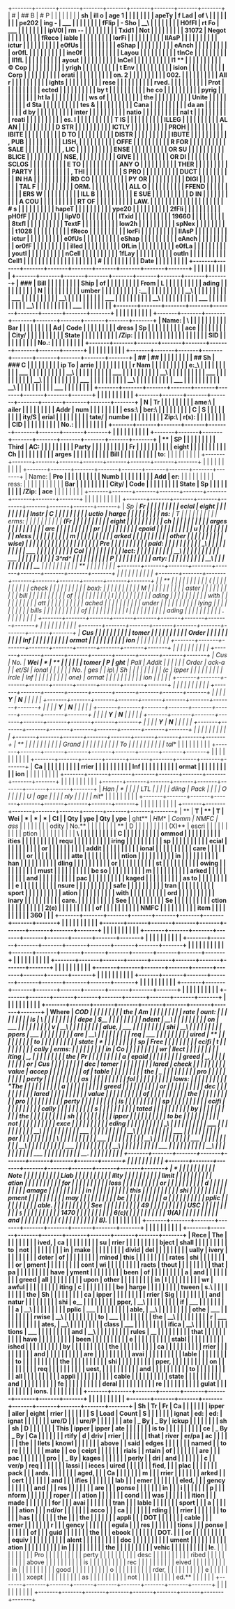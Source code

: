 +-------+-------+-------+-------+-------+-------+-------+-------+-------+
| #     | ## B  | # P   |       |       |       |       |       |       |
|  **sh | ill o | age 1 |       |       |       |       |       |       |
| apeTy | f Lad |  of \ |       |       |       |       |       |       |
| pe202 | ing - | _\_\_ |       |       |       |       |       |       |
| fFlip | - Sho | \_\_\ |       |       |       |       |       |       |
| H0fFl | rt Fo | _\_\_ |       |       |       |       |       |       |
| ipV0l | rm -- |       |       |       |       |       |       |       |
| Txid1 |  Not  |       |       |       |       |       |       |       |
| 31072 | Negot |       |       |       |       |       |       |       |
| fReco | iable |       |       |       |       |       |       |       |
| lorFi |       |       |       |       |       |       |       |       |
| llAsP |       |       |       |       |       |       |       |       |
| ictur |       |       |       |       |       |       |       |       |
| e0fUs |       |       |       |       |       |       |       |       |
| eShap |       |       |       |       |       |       |       |       |
| eAnch |       |       |       |       |       |       |       |       |
| or0fL |       |       |       |       |       |       |       |       |
| ine0f |       |       |       |       |       |       |       |       |
| Layou |       |       |       |       |       |       |       |       |
| tInCe |       |       |       |       |       |       |       |       |
| ll1fL |       |       |       |       |       |       |       |       |
| ayout |       |       |       |       |       |       |       |       |
| InCel |       |       |       |       |       |       |       |       |
| l1 ** |       |       |       |       |       |       |       |       |
| © Cop |       |       |       |       |       |       |       |       |
| yrigh |       |       |       |       |       |       |       |       |
| t Env |       |       |       |       |       |       |       |       |
| ision |       |       |       |       |       |       |       |       |
|  Corp |       |       |       |       |       |       |       |       |
| orati |       |       |       |       |       |       |       |       |
| on. 2 |       |       |       |       |       |       |       |       |
| 002.  |       |       |       |       |       |       |       |       |
| All r |       |       |       |       |       |       |       |       |
| ights |       |       |       |       |       |       |       |       |
|  rese |       |       |       |       |       |       |       |       |
| rved. |       |       |       |       |       |       |       |       |
|  Prot |       |       |       |       |       |       |       |       |
| ected |       |       |       |       |       |       |       |       |
|  by t |       |       |       |       |       |       |       |       |
| he co |       |       |       |       |       |       |       |       |
| pyrig |       |       |       |       |       |       |       |       |
| ht la |       |       |       |       |       |       |       |       |
| ws of |       |       |       |       |       |       |       |       |
|  the  |       |       |       |       |       |       |       |       |
| Unite |       |       |       |       |       |       |       |       |
| d Sta |       |       |       |       |       |       |       |       |
| tes & |       |       |       |       |       |       |       |       |
|  Cana |       |       |       |       |       |       |       |       |
| da an |       |       |       |       |       |       |       |       |
| d by  |       |       |       |       |       |       |       |       |
| inter |       |       |       |       |       |       |       |       |
| natio |       |       |       |       |       |       |       |       |
| nal t |       |       |       |       |       |       |       |       |
| reati |       |       |       |       |       |       |       |       |
| es. I |       |       |       |       |       |       |       |       |
| T IS  |       |       |       |       |       |       |       |       |
| ILLEG |       |       |       |       |       |       |       |       |
| AL AN |       |       |       |       |       |       |       |       |
| D STR |       |       |       |       |       |       |       |       |
| ICTLY |       |       |       |       |       |       |       |       |
|  PROH |       |       |       |       |       |       |       |       |
| IBITE |       |       |       |       |       |       |       |       |
| D TO  |       |       |       |       |       |       |       |       |
| DISTR |       |       |       |       |       |       |       |       |
| IBUTE |       |       |       |       |       |       |       |       |
| , PUB |       |       |       |       |       |       |       |       |
| LISH, |       |       |       |       |       |       |       |       |
|  OFFE |       |       |       |       |       |       |       |       |
| R FOR |       |       |       |       |       |       |       |       |
|  SALE |       |       |       |       |       |       |       |       |
| , LIC |       |       |       |       |       |       |       |       |
| ENSE  |       |       |       |       |       |       |       |       |
| OR SU |       |       |       |       |       |       |       |       |
| BLICE |       |       |       |       |       |       |       |       |
| NSE,  |       |       |       |       |       |       |       |       |
| GIVE  |       |       |       |       |       |       |       |       |
| OR DI |       |       |       |       |       |       |       |       |
| SCLOS |       |       |       |       |       |       |       |       |
| E TO  |       |       |       |       |       |       |       |       |
| ANY O |       |       |       |       |       |       |       |       |
| THER  |       |       |       |       |       |       |       |       |
| PARTY |       |       |       |       |       |       |       |       |
| , THI |       |       |       |       |       |       |       |       |
| S PRO |       |       |       |       |       |       |       |       |
| DUCT  |       |       |       |       |       |       |       |       |
| IN HA |       |       |       |       |       |       |       |       |
| RD CO |       |       |       |       |       |       |       |       |
| PY OR |       |       |       |       |       |       |       |       |
|  DIGI |       |       |       |       |       |       |       |       |
| TAL F |       |       |       |       |       |       |       |       |
| ORM.  |       |       |       |       |       |       |       |       |
| ALL O |       |       |       |       |       |       |       |       |
| FFEND |       |       |       |       |       |       |       |       |
| ERS W |       |       |       |       |       |       |       |       |
| ILL B |       |       |       |       |       |       |       |       |
| E SUE |       |       |       |       |       |       |       |       |
| D IN  |       |       |       |       |       |       |       |       |
| A COU |       |       |       |       |       |       |       |       |
| RT OF |       |       |       |       |       |       |       |       |
|  LAW. |       |       |       |       |       |       |       |       |
|       |       |       |       |       |       |       |       |       |
| # s   |       |       |       |       |       |       |       |       |
| hapeT |       |       |       |       |       |       |       |       |
| ype20 |       |       |       |       |       |       |       |       |
| 2fFli |       |       |       |       |       |       |       |       |
| pH0fF |       |       |       |       |       |       |       |       |
| lipV0 |       |       |       |       |       |       |       |       |
| lTxid |       |       |       |       |       |       |       |       |
| 19660 |       |       |       |       |       |       |       |       |
| 8txfl |       |       |       |       |       |       |       |       |
| TextF |       |       |       |       |       |       |       |       |
| low2h |       |       |       |       |       |       |       |       |
| spNex |       |       |       |       |       |       |       |       |
| t1028 |       |       |       |       |       |       |       |       |
| fReco |       |       |       |       |       |       |       |       |
| lorFi |       |       |       |       |       |       |       |       |
| llAsP |       |       |       |       |       |       |       |       |
| ictur |       |       |       |       |       |       |       |       |
| e0fUs |       |       |       |       |       |       |       |       |
| eShap |       |       |       |       |       |       |       |       |
| eAnch |       |       |       |       |       |       |       |       |
| or0fF |       |       |       |       |       |       |       |       |
| illed |       |       |       |       |       |       |       |       |
| 0fLin |       |       |       |       |       |       |       |       |
| e0fLa |       |       |       |       |       |       |       |       |
| youtI |       |       |       |       |       |       |       |       |
| nCell |       |       |       |       |       |       |       |       |
| 1fLay |       |       |       |       |       |       |       |       |
| outIn |       |       |       |       |       |       |       |       |
| Cell1 |       |       |       |       |       |       |       |       |
|       |       |       |       |       |       |       |       |       |
| #     |       |       |       |       |       |       |       |       |
|  Date |       |       |       |       |       |       |       |       |
+-------+-------+-------+-------+-------+-------+-------+-------+-------+
|       |       |       |       |       |       |       |       |       |
+-------+-------+-------+-------+-------+-------+-------+-------+-------+
| ###   | Bill  |       |       |       |       |       |       |       |
|  Ship | of    |       |       |       |       |       |       |       |
|  From | L     |       |       |       |       |       |       |       |
|       | ading |       |       |       |       |       |       |       |
|       | N     |       |       |       |       |       |       |       |
|       | umber |       |       |       |       |       |       |       |
|       | :\_\_ |       |       |       |       |       |       |       |
|       | \_\_\ |       |       |       |       |       |       |       |
|       | _\_\_ |       |       |       |       |       |       |       |
|       | \_\_\ |       |       |       |       |       |       |       |
|       | _\_\_ |       |       |       |       |       |       |       |
|       | \_\_\ |       |       |       |       |       |       |       |
|       | _\_\_ |       |       |       |       |       |       |       |
|       | \_\_\ |       |       |       |       |       |       |       |
|       | _\_\_ |       |       |       |       |       |       |       |
+-------+-------+-------+-------+-------+-------+-------+-------+-------+
|       |       |       |       |       |       |       |       |       |
+-------+-------+-------+-------+-------+-------+-------+-------+-------+
| Name: | \     |       |       |       |       |       |       |       |
|       | **Bar |       |       |       |       |       |       |       |
| Ad    | Code  |       |       |       |       |       |       |       |
| dress | Sp    |       |       |       |       |       |       |       |
|       | ace** |       |       |       |       |       |       |       |
| City/ |       |       |       |       |       |       |       |       |
| State |       |       |       |       |       |       |       |       |
| /Zip: |       |       |       |       |       |       |       |       |
|       |       |       |       |       |       |       |       |       |
| SID   |       |       |       |       |       |       |       |       |
| No.:  |       |       |       |       |       |       |       |       |
+-------+-------+-------+-------+-------+-------+-------+-------+-------+
|       |       |       |       |       |       |       |       |       |
+-------+-------+-------+-------+-------+-------+-------+-------+-------+
| ##    | ##    |       |       |       |       |       |       |       |
| ## Sh | ### C |       |       |       |       |       |       |       |
| ip To | arrie |       |       |       |       |       |       |       |
|       | r Nam |       |       |       |       |       |       |       |
|       | e:\_\ |       |       |       |       |       |       |       |
|       | _\_\_ |       |       |       |       |       |       |       |
|       | \_\_\ |       |       |       |       |       |       |       |
|       | _\_\_ |       |       |       |       |       |       |       |
|       | \_\_\ |       |       |       |       |       |       |       |
|       | _\_\_ |       |       |       |       |       |       |       |
|       | \_\_\ |       |       |       |       |       |       |       |
|       | _\_\_ |       |       |       |       |       |       |       |
|       | \_\_\ |       |       |       |       |       |       |       |
|       | _\_\_ |       |       |       |       |       |       |       |
|       | \_\_\ |       |       |       |       |       |       |       |
|       | _\_\_ |       |       |       |       |       |       |       |
+-------+-------+-------+-------+-------+-------+-------+-------+-------+
|       |       |       |       |       |       |       |       |       |
+-------+-------+-------+-------+-------+-------+-------+-------+-------+
| N     | Tr    |       |       |       |       |       |       |       |
| ame:\ | ailer |       |       |       |       |       |       |       |
| Addr  | num   |       |       |       |       |       |       |       |
| ess:\ | ber:\ |       |       |       |       |       |       |       |
| C     | S     |       |       |       |       |       |       |       |
| ity/S | erial |       |       |       |       |       |       |       |
| tate/ | numbe |       |       |       |       |       |       |       |
| Zip:\ | r(s): |       |       |       |       |       |       |       |
| CID   |       |       |       |       |       |       |       |       |
| No.:  |       |       |       |       |       |       |       |       |
+-------+-------+-------+-------+-------+-------+-------+-------+-------+
|       |       |       |       |       |       |       |       |       |
+-------+-------+-------+-------+-------+-------+-------+-------+-------+
| **    | **SP  |       |       |       |       |       |       |       |
| Third | AC:** |       |       |       |       |       |       |       |
| Party |       |       |       |       |       |       |       |       |
| Fr    |       |       |       |       |       |       |       |       |
| eight |       |       |       |       |       |       |       |       |
| Ch    |       |       |       |       |       |       |       |       |
| arges |       |       |       |       |       |       |       |       |
| Bill  |       |       |       |       |       |       |       |       |
| to:** |       |       |       |       |       |       |       |       |
+-------+-------+-------+-------+-------+-------+-------+-------+-------+
|       |       |       |       |       |       |       |       |       |
+-------+-------+-------+-------+-------+-------+-------+-------+-------+
| Name: | **Pro |       |       |       |       |       |       |       |
|       | Numb  |       |       |       |       |       |       |       |
| Add   | er:** |       |       |       |       |       |       |       |
| ress: |       |       |       |       |       |       |       |       |
|       | **Bar |       |       |       |       |       |       |       |
| City/ | Code  |       |       |       |       |       |       |       |
| State | Sp    |       |       |       |       |       |       |       |
| /Zip: | ace** |       |       |       |       |       |       |       |
+-------+-------+-------+-------+-------+-------+-------+-------+-------+
|       |       |       |       |       |       |       |       |       |
+-------+-------+-------+-------+-------+-------+-------+-------+-------+
| **Sp  | **Fr  |       |       |       |       |       |       |       |
| ecial | eight |       |       |       |       |       |       |       |
| Instr | C     |       |       |       |       |       |       |       |
| uctio | harge |       |       |       |       |       |       |       |
| ns:** | T     |       |       |       |       |       |       |       |
|       | erms: |       |       |       |       |       |       |       |
|       | **(Fr |       |       |       |       |       |       |       |
|       | eight |       |       |       |       |       |       |       |
|       | ch    |       |       |       |       |       |       |       |
|       | arges |       |       |       |       |       |       |       |
|       | are   |       |       |       |       |       |       |       |
|       | pr    |       |       |       |       |       |       |       |
|       | epaid |       |       |       |       |       |       |       |
|       | u     |       |       |       |       |       |       |       |
|       | nless |       |       |       |       |       |       |       |
|       | m     |       |       |       |       |       |       |       |
|       | arked |       |       |       |       |       |       |       |
|       | other |       |       |       |       |       |       |       |
|       | wise) |       |       |       |       |       |       |       |
|       |       |       |       |       |       |       |       |       |
|       | Pre   |       |       |       |       |       |       |       |
|       | paid: |       |       |       |       |       |       |       |
|       | \_\   |       |       |       |       |       |       |       |
|       | _\_\_ |       |       |       |       |       |       |       |
|       | Col   |       |       |       |       |       |       |       |
|       | lect: |       |       |       |       |       |       |       |
|       | \_\_\ |       |       |       |       |       |       |       |
|       | _\_\_ |       |       |       |       |       |       |       |
|       | 3^rd^ |       |       |       |       |       |       |       |
|       | P     |       |       |       |       |       |       |       |
|       | arty: |       |       |       |       |       |       |       |
|       | \_\_\ |       |       |       |       |       |       |       |
|       | _\_** |       |       |       |       |       |       |       |
|       | **    |       |       |       |       |       |       |       |
+-------+-------+-------+-------+-------+-------+-------+-------+-------+
|       |       |       |       |       |       |       |       |       |
+-------+-------+-------+-------+-------+-------+-------+-------+-------+
|       | **    |       |       |       |       |       |       |       |
|       | (     |       |       |       |       |       |       |       |
|       | check |       |       |       |       |       |       |       |
|       | box): |       |       |       |       |       |       |       |
|       | **M   |       |       |       |       |       |       |       |
|       | aster |       |       |       |       |       |       |       |
|       | bill  |       |       |       |       |       |       |       |
|       | of    |       |       |       |       |       |       |       |
|       | l     |       |       |       |       |       |       |       |
|       | ading |       |       |       |       |       |       |       |
|       | with  |       |       |       |       |       |       |       |
|       | att   |       |       |       |       |       |       |       |
|       | ached |       |       |       |       |       |       |       |
|       | under |       |       |       |       |       |       |       |
|       | lying |       |       |       |       |       |       |       |
|       | bills |       |       |       |       |       |       |       |
|       | of    |       |       |       |       |       |       |       |
|       | l     |       |       |       |       |       |       |       |
|       | ading |       |       |       |       |       |       |       |
|       | **.** |       |       |       |       |       |       |       |
+-------+-------+-------+-------+-------+-------+-------+-------+-------+
|       |       |       |       |       |       |       |       |       |
+-------+-------+-------+-------+-------+-------+-------+-------+-------+
| **Cus |       |       |       |       |       |       |       |       |
| tomer |       |       |       |       |       |       |       |       |
| Order |       |       |       |       |       |       |       |       |
| Inf   |       |       |       |       |       |       |       |       |
| ormat |       |       |       |       |       |       |       |       |
| ion** |       |       |       |       |       |       |       |       |
+-------+-------+-------+-------+-------+-------+-------+-------+-------+
|       |       |       |       |       |       |       |       |       |
+-------+-------+-------+-------+-------+-------+-------+-------+-------+
| **Cus | **No. | **Wei | *     | **    |       |       |       |       |
| tomer | P     | ght** | *Pall | Addit |       |       |       |       |
| Order | ack-a |       | et/Sl | ional |       |       |       |       |
| No.** | ges** |       | ip**\ | Sh    |       |       |       |       |
|       |       |       | (c    | ipper |       |       |       |       |
|       |       |       | ircle | Inf   |       |       |       |       |
|       |       |       | one)  | ormat |       |       |       |       |
|       |       |       |       | ion** |       |       |       |       |
+-------+-------+-------+-------+-------+-------+-------+-------+-------+
|       |       |       |       |       |       |       |       |       |
+-------+-------+-------+-------+-------+-------+-------+-------+-------+
|       |       |       | **Y** | **N** |       |       |       |       |
+-------+-------+-------+-------+-------+-------+-------+-------+-------+
|       |       |       | **Y** | **N** |       |       |       |       |
+-------+-------+-------+-------+-------+-------+-------+-------+-------+
|       |       |       | **Y** | **N** |       |       |       |       |
+-------+-------+-------+-------+-------+-------+-------+-------+-------+
|       |       |       | **Y** | **N** |       |       |       |       |
+-------+-------+-------+-------+-------+-------+-------+-------+-------+
|       |       |       |       |       |       |       |       |       |
+-------+-------+-------+-------+-------+-------+-------+-------+-------+
| **    |       |       |       |       |       |       |       |       |
| Grand |       |       |       |       |       |       |       |       |
| To    |       |       |       |       |       |       |       |       |
| tal** |       |       |       |       |       |       |       |       |
+-------+-------+-------+-------+-------+-------+-------+-------+-------+
|       |       |       |       |       |       |       |       |       |
+-------+-------+-------+-------+-------+-------+-------+-------+-------+
| **Ca  |       |       |       |       |       |       |       |       |
| rrier |       |       |       |       |       |       |       |       |
| Inf   |       |       |       |       |       |       |       |       |
| ormat |       |       |       |       |       |       |       |       |
| ion** |       |       |       |       |       |       |       |       |
+-------+-------+-------+-------+-------+-------+-------+-------+-------+
|       |       |       |       |       |       |       |       |       |
+-------+-------+-------+-------+-------+-------+-------+-------+-------+
| **Han | *     |       |       |       | **LTL |       |       |       |
| dling | *Pack |       |       |       | O     |       |       |       |
| U     | age** |       |       |       | nly** |       |       |       |
| nit** |       |       |       |       |       |       |       |       |
+-------+-------+-------+-------+-------+-------+-------+-------+-------+
|       |       |       |       |       |       |       |       |       |
+-------+-------+-------+-------+-------+-------+-------+-------+-------+
| **    | **T   | **    | **T   | **Wei | *     | *     | *     | **Cl  |
| Qty** | ype** | Qty** | ype** | ght** | *HM** | *Comm | *NMFC | ass** |
|       |       |       |       |       |       | odity | No.** |       |
|       |       |       |       |       | **    | D     |       |       |
|       |       |       |       |       | (X)** | escri |       |       |
|       |       |       |       |       |       | ption |       |       |
|       |       |       |       |       |       | **\   |       |       |
|       |       |       |       |       |       | C     |       |       |
|       |       |       |       |       |       | ommod |       |       |
|       |       |       |       |       |       | ities |       |       |
|       |       |       |       |       |       | requ  |       |       |
|       |       |       |       |       |       | iring |       |       |
|       |       |       |       |       |       | sp    |       |       |
|       |       |       |       |       |       | ecial |       |       |
|       |       |       |       |       |       | or    |       |       |
|       |       |       |       |       |       | addit |       |       |
|       |       |       |       |       |       | ional |       |       |
|       |       |       |       |       |       | care  |       |       |
|       |       |       |       |       |       | or    |       |       |
|       |       |       |       |       |       | atte  |       |       |
|       |       |       |       |       |       | ntion |       |       |
|       |       |       |       |       |       | in    |       |       |
|       |       |       |       |       |       | han   |       |       |
|       |       |       |       |       |       | dling |       |       |
|       |       |       |       |       |       | or    |       |       |
|       |       |       |       |       |       | st    |       |       |
|       |       |       |       |       |       | owing |       |       |
|       |       |       |       |       |       | must  |       |       |
|       |       |       |       |       |       | be so |       |       |
|       |       |       |       |       |       | m     |       |       |
|       |       |       |       |       |       | arked |       |       |
|       |       |       |       |       |       | and   |       |       |
|       |       |       |       |       |       | pac   |       |       |
|       |       |       |       |       |       | kaged |       |       |
|       |       |       |       |       |       | as to |       |       |
|       |       |       |       |       |       | e     |       |       |
|       |       |       |       |       |       | nsure |       |       |
|       |       |       |       |       |       | safe  |       |       |
|       |       |       |       |       |       | tran  |       |       |
|       |       |       |       |       |       | sport |       |       |
|       |       |       |       |       |       | ation |       |       |
|       |       |       |       |       |       | with  |       |       |
|       |       |       |       |       |       | ord   |       |       |
|       |       |       |       |       |       | inary |       |       |
|       |       |       |       |       |       | care. |       |       |
|       |       |       |       |       |       | **See |       |       |
|       |       |       |       |       |       | Se    |       |       |
|       |       |       |       |       |       | ction |       |       |
|       |       |       |       |       |       | 2(e)  |       |       |
|       |       |       |       |       |       | of    |       |       |
|       |       |       |       |       |       | NMFC  |       |       |
|       |       |       |       |       |       | item  |       |       |
|       |       |       |       |       |       | 360** |       |       |
+-------+-------+-------+-------+-------+-------+-------+-------+-------+
|       |       |       |       |       |       |       |       |       |
+-------+-------+-------+-------+-------+-------+-------+-------+-------+
|       |       |       |       |       |       |       |       |       |
+-------+-------+-------+-------+-------+-------+-------+-------+-------+
|       |       |       |       |       |       |       |       |       |
+-------+-------+-------+-------+-------+-------+-------+-------+-------+
|       |       |       |       |       |       |       |       |       |
+-------+-------+-------+-------+-------+-------+-------+-------+-------+
|       |       |       |       |       |       |       |       |       |
+-------+-------+-------+-------+-------+-------+-------+-------+-------+
|       |       |       |       |       |       |       |       |       |
+-------+-------+-------+-------+-------+-------+-------+-------+-------+
|       |       |       |       |       |       |       |       |       |
+-------+-------+-------+-------+-------+-------+-------+-------+-------+
|       |       |       |       |       |       |       |       |       |
+-------+-------+-------+-------+-------+-------+-------+-------+-------+
|       |       |       |       |       |       |       |       |       |
+-------+-------+-------+-------+-------+-------+-------+-------+-------+
|       |       |       |       |       |       |       |       |       |
+-------+-------+-------+-------+-------+-------+-------+-------+-------+
| Where | **COD |       |       |       |       |       |       |       |
| the   | Am    |       |       |       |       |       |       |       |
| rate  | ount: |       |       |       |       |       |       |       |
| is    | \     |       |       |       |       |       |       |       |
| depe  | $\_\_ |       |       |       |       |       |       |       |
| ndent | \_\_\ |       |       |       |       |       |       |       |
| on    | _\_\_ |       |       |       |       |       |       |       |
| v     | \_\_\ |       |       |       |       |       |       |       |
| alue, | _\_\_ |       |       |       |       |       |       |       |
| shi   | \_\_\ |       |       |       |       |       |       |       |
| ppers | _\_\_ |       |       |       |       |       |       |       |
| are   | \_\_\ |       |       |       |       |       |       |       |
| req   | _\_\_ |       |       |       |       |       |       |       |
| uired | **    |       |       |       |       |       |       |       |
| to    |       |       |       |       |       |       |       |       |
| state | *     |       |       |       |       |       |       |       |
| sp    | *Free |       |       |       |       |       |       |       |
| ecifi | t     |       |       |       |       |       |       |       |
| cally | erms: |       |       |       |       |       |       |       |
| in    | Co    |       |       |       |       |       |       |       |
| wr    | llect |       |       |       |       |       |       |       |
| iting | \_,   |       |       |       |       |       |       |       |
| the   | Pr    |       |       |       |       |       |       |       |
| a     | epaid |       |       |       |       |       |       |       |
| greed | \_,   |       |       |       |       |       |       |       |
| or    | Cus   |       |       |       |       |       |       |       |
| dec   | tomer |       |       |       |       |       |       |       |
| lared | check |       |       |       |       |       |       |       |
| value | accep |       |       |       |       |       |       |       |
| of    | table |       |       |       |       |       |       |       |
| the   | \_**  |       |       |       |       |       |       |       |
| pro   |       |       |       |       |       |       |       |       |
| perty |       |       |       |       |       |       |       |       |
| as    |       |       |       |       |       |       |       |       |
| fol   |       |       |       |       |       |       |       |       |
| lows: |       |       |       |       |       |       |       |       |
| "The  |       |       |       |       |       |       |       |       |
| a     |       |       |       |       |       |       |       |       |
| greed |       |       |       |       |       |       |       |       |
| or    |       |       |       |       |       |       |       |       |
| dec   |       |       |       |       |       |       |       |       |
| lared |       |       |       |       |       |       |       |       |
| value |       |       |       |       |       |       |       |       |
| of    |       |       |       |       |       |       |       |       |
| the   |       |       |       |       |       |       |       |       |
| pro   |       |       |       |       |       |       |       |       |
| perty |       |       |       |       |       |       |       |       |
| is    |       |       |       |       |       |       |       |       |
| sp    |       |       |       |       |       |       |       |       |
| ecifi |       |       |       |       |       |       |       |       |
| cally |       |       |       |       |       |       |       |       |
| s     |       |       |       |       |       |       |       |       |
| tated |       |       |       |       |       |       |       |       |
| by    |       |       |       |       |       |       |       |       |
| the   |       |       |       |       |       |       |       |       |
| sh    |       |       |       |       |       |       |       |       |
| ipper |       |       |       |       |       |       |       |       |
| to be |       |       |       |       |       |       |       |       |
| not   |       |       |       |       |       |       |       |       |
| exce  |       |       |       |       |       |       |       |       |
| eding |       |       |       |       |       |       |       |       |
| \_\   |       |       |       |       |       |       |       |       |
| _\_\_ |       |       |       |       |       |       |       |       |
| \_\_\ |       |       |       |       |       |       |       |       |
| _\_\_ |       |       |       |       |       |       |       |       |
| \_\_\ |       |       |       |       |       |       |       |       |
| _\_\_ |       |       |       |       |       |       |       |       |
| per   |       |       |       |       |       |       |       |       |
| \     |       |       |       |       |       |       |       |       |
| _\_\_ |       |       |       |       |       |       |       |       |
| \_\_\ |       |       |       |       |       |       |       |       |
| _\_\_ |       |       |       |       |       |       |       |       |
| \_\_\ |       |       |       |       |       |       |       |       |
| _\_\_ |       |       |       |       |       |       |       |       |
| \_\_\ |       |       |       |       |       |       |       |       |
| _\_\_ |       |       |       |       |       |       |       |       |
| \_\_\ |       |       |       |       |       |       |       |       |
| _\_\_ |       |       |       |       |       |       |       |       |
| \_\_. |       |       |       |       |       |       |       |       |
+-------+-------+-------+-------+-------+-------+-------+-------+-------+
|       |       |       |       |       |       |       |       |       |
+-------+-------+-------+-------+-------+-------+-------+-------+-------+
| *     |       |       |       |       |       |       |       |       |
| *Note |       |       |       |       |       |       |       |       |
| Liab  |       |       |       |       |       |       |       |       |
| ility |       |       |       |       |       |       |       |       |
| limit |       |       |       |       |       |       |       |       |
| ation |       |       |       |       |       |       |       |       |
| for   |       |       |       |       |       |       |       |       |
| loss  |       |       |       |       |       |       |       |       |
| or    |       |       |       |       |       |       |       |       |
| d     |       |       |       |       |       |       |       |       |
| amage |       |       |       |       |       |       |       |       |
| in    |       |       |       |       |       |       |       |       |
| this  |       |       |       |       |       |       |       |       |
| shi   |       |       |       |       |       |       |       |       |
| pment |       |       |       |       |       |       |       |       |
| may   |       |       |       |       |       |       |       |       |
| be    |       |       |       |       |       |       |       |       |
| a     |       |       |       |       |       |       |       |       |
| pplic |       |       |       |       |       |       |       |       |
| able. |       |       |       |       |       |       |       |       |
| See   |       |       |       |       |       |       |       |       |
| 49    |       |       |       |       |       |       |       |       |
| USC   |       |       |       |       |       |       |       |       |
| `§`   |       |       |       |       |       |       |       |       |
| 1470  |       |       |       |       |       |       |       |       |
| 6(c)( |       |       |       |       |       |       |       |       |
| 1)(A) |       |       |       |       |       |       |       |       |
| and   |       |       |       |       |       |       |       |       |
| (     |       |       |       |       |       |       |       |       |
| B).** |       |       |       |       |       |       |       |       |
+-------+-------+-------+-------+-------+-------+-------+-------+-------+
|       |       |       |       |       |       |       |       |       |
+-------+-------+-------+-------+-------+-------+-------+-------+-------+
| Rece  | **The |       |       |       |       |       |       |       |
| ived, | ca    |       |       |       |       |       |       |       |
| su    | rrier |       |       |       |       |       |       |       |
| bject | shall |       |       |       |       |       |       |       |
| to    | not   |       |       |       |       |       |       |       |
| in    | make  |       |       |       |       |       |       |       |
| divid | del   |       |       |       |       |       |       |       |
| ually | ivery |       |       |       |       |       |       |       |
| deter | of    |       |       |       |       |       |       |       |
| mined | this  |       |       |       |       |       |       |       |
| rates | shi   |       |       |       |       |       |       |       |
| or    | pment |       |       |       |       |       |       |       |
| cont  | wi    |       |       |       |       |       |       |       |
| racts | thout |       |       |       |       |       |       |       |
| that  | pa    |       |       |       |       |       |       |       |
| have  | yment |       |       |       |       |       |       |       |
| been  | of    |       |       |       |       |       |       |       |
| a     | and   |       |       |       |       |       |       |       |
| greed | all   |       |       |       |       |       |       |       |
| upon  | other |       |       |       |       |       |       |       |
| in    | l     |       |       |       |       |       |       |       |
| wr    | awful |       |       |       |       |       |       |       |
| iting | c     |       |       |       |       |       |       |       |
| be    | harge |       |       |       |       |       |       |       |
| tween | s.**\ |       |       |       |       |       |       |       |
| the   | **Sh  |       |       |       |       |       |       |       |
| ca    | ipper |       |       |       |       |       |       |       |
| rrier | Sig   |       |       |       |       |       |       |       |
| and   | natur |       |       |       |       |       |       |       |
| shi   | e\_\_ |       |       |       |       |       |       |       |
| pper, | \_\_\ |       |       |       |       |       |       |       |
| if    | _\_\_ |       |       |       |       |       |       |       |
| a     | \_\_\ |       |       |       |       |       |       |       |
| pplic | _\_\_ |       |       |       |       |       |       |       |
| able, | \_\_\ |       |       |       |       |       |       |       |
| othe  | _\_\_ |       |       |       |       |       |       |       |
| rwise | \_\_\ |       |       |       |       |       |       |       |
| to    | _\_\_ |       |       |       |       |       |       |       |
| the   | \_\_\ |       |       |       |       |       |       |       |
| r     | _\_\_ |       |       |       |       |       |       |       |
| ates, | \_\_\ |       |       |       |       |       |       |       |
| class | _\_\_ |       |       |       |       |       |       |       |
| ifica | \_\_\ |       |       |       |       |       |       |       |
| tions | _\_\_ |       |       |       |       |       |       |       |
| and   | \_\_\ |       |       |       |       |       |       |       |
| rules | _\_** |       |       |       |       |       |       |       |
| that  |       |       |       |       |       |       |       |       |
| have  |       |       |       |       |       |       |       |       |
| been  |       |       |       |       |       |       |       |       |
| e     |       |       |       |       |       |       |       |       |
| stabl |       |       |       |       |       |       |       |       |
| ished |       |       |       |       |       |       |       |       |
| by    |       |       |       |       |       |       |       |       |
| the   |       |       |       |       |       |       |       |       |
| ca    |       |       |       |       |       |       |       |       |
| rrier |       |       |       |       |       |       |       |       |
| and   |       |       |       |       |       |       |       |       |
| are   |       |       |       |       |       |       |       |       |
| avai  |       |       |       |       |       |       |       |       |
| lable |       |       |       |       |       |       |       |       |
| to    |       |       |       |       |       |       |       |       |
| the   |       |       |       |       |       |       |       |       |
| shi   |       |       |       |       |       |       |       |       |
| pper, |       |       |       |       |       |       |       |       |
| on    |       |       |       |       |       |       |       |       |
| req   |       |       |       |       |       |       |       |       |
| uest, |       |       |       |       |       |       |       |       |
| and   |       |       |       |       |       |       |       |       |
| to    |       |       |       |       |       |       |       |       |
| all   |       |       |       |       |       |       |       |       |
| appli |       |       |       |       |       |       |       |       |
| cable |       |       |       |       |       |       |       |       |
| state |       |       |       |       |       |       |       |       |
| and   |       |       |       |       |       |       |       |       |
| fe    |       |       |       |       |       |       |       |       |
| deral |       |       |       |       |       |       |       |       |
| re    |       |       |       |       |       |       |       |       |
| gulat |       |       |       |       |       |       |       |       |
| ions. |       |       |       |       |       |       |       |       |
+-------+-------+-------+-------+-------+-------+-------+-------+-------+
|       |       |       |       |       |       |       |       |       |
+-------+-------+-------+-------+-------+-------+-------+-------+-------+
| **Sh  | **Tr  | **Fr  | **Ca  |       |       |       |       |       |
| ipper | ailer | eight | rrier |       |       |       |       |       |
| S     | Load  | Count | S     |       |       |       |       |       |
| ignat | ed:** | ed:** | ignat |       |       |       |       |       |
| ure/D |       |       | ure/P |       |       |       |       |       |
| ate** | \_ By | \_ By | ickup |       |       |       |       |       |
|       | sh    | sh    | D     |       |       |       |       |       |
| This  | ipper | ipper | ate** |       |       |       |       |       |
| is to |       |       |       |       |       |       |       |       |
| ce    | \_ By | \_ By | Ca    |       |       |       |       |       |
| rtify | d     | driv  | rrier |       |       |       |       |       |
| that  | river | er/pa | ac    |       |       |       |       |       |
| the   |       | llets | knowl |       |       |       |       |       |
| above |       | said  | edges |       |       |       |       |       |
| named |       | to    | re    |       |       |       |       |       |
| mate  |       | co    | ceipt |       |       |       |       |       |
| rials |       | ntain | of    |       |       |       |       |       |
| are   |       |       | pac   |       |       |       |       |       |
| pro   |       | \_ By | kages |       |       |       |       |       |
| perly |       | dri   | and   |       |       |       |       |       |
| c     |       | ver/p | req   |       |       |       |       |       |
| lassi |       | ieces | uired |       |       |       |       |       |
| fied, |       |       | plac  |       |       |       |       |       |
| pack  |       |       | ards. |       |       |       |       |       |
| aged, |       |       | Ca    |       |       |       |       |       |
| m     |       |       | rrier |       |       |       |       |       |
| arked |       |       | cert  |       |       |       |       |       |
| and   |       |       | ifies |       |       |       |       |       |
| lab   |       |       | emer  |       |       |       |       |       |
| eled, |       |       | gency |       |       |       |       |       |
| and   |       |       | res   |       |       |       |       |       |
| are   |       |       | ponse |       |       |       |       |       |
| in    |       |       | i     |       |       |       |       |       |
| p     |       |       | nform |       |       |       |       |       |
| roper |       |       | ation |       |       |       |       |       |
| cond  |       |       | was   |       |       |       |       |       |
| ition |       |       | made  |       |       |       |       |       |
| for   |       |       | avai  |       |       |       |       |       |
| tran  |       |       | lable |       |       |       |       |       |
| sport |       |       | a     |       |       |       |       |       |
| ation |       |       | nd/or |       |       |       |       |       |
| acco  |       |       | ca    |       |       |       |       |       |
| rding |       |       | rrier |       |       |       |       |       |
| to    |       |       | has   |       |       |       |       |       |
| the   |       |       | the   |       |       |       |       |       |
| appli |       |       | DOT   |       |       |       |       |       |
| cable |       |       | emer  |       |       |       |       |       |
| r     |       |       | gency |       |       |       |       |       |
| egula |       |       | res   |       |       |       |       |       |
| tions |       |       | ponse |       |       |       |       |       |
| of    |       |       | guid  |       |       |       |       |       |
| the   |       |       | ebook |       |       |       |       |       |
| DOT.  |       |       | or    |       |       |       |       |       |
|       |       |       | equiv |       |       |       |       |       |
|       |       |       | alent |       |       |       |       |       |
|       |       |       | doc   |       |       |       |       |       |
|       |       |       | ument |       |       |       |       |       |
|       |       |       | ation |       |       |       |       |       |
|       |       |       | in    |       |       |       |       |       |
|       |       |       | the   |       |       |       |       |       |
|       |       |       | vehic |       |       |       |       |       |
|       |       |       | le**. |       |       |       |       |       |
|       |       |       | Pro   |       |       |       |       |       |
|       |       |       | perty |       |       |       |       |       |
|       |       |       | desc  |       |       |       |       |       |
|       |       |       | ribed |       |       |       |       |       |
|       |       |       | above |       |       |       |       |       |
|       |       |       | is    |       |       |       |       |       |
|       |       |       | rec   |       |       |       |       |       |
|       |       |       | eived |       |       |       |       |       |
|       |       |       | in    |       |       |       |       |       |
|       |       |       | good  |       |       |       |       |       |
|       |       |       | o     |       |       |       |       |       |
|       |       |       | rder, |       |       |       |       |       |
|       |       |       | e     |       |       |       |       |       |
|       |       |       | xcept |       |       |       |       |       |
|       |       |       | as    |       |       |       |       |       |
|       |       |       | not   |       |       |       |       |       |
|       |       |       | ed.** |       |       |       |       |       |
+-------+-------+-------+-------+-------+-------+-------+-------+-------+
|       |       |       |       |       |       |       |       |       |
+-------+-------+-------+-------+-------+-------+-------+-------+-------+
